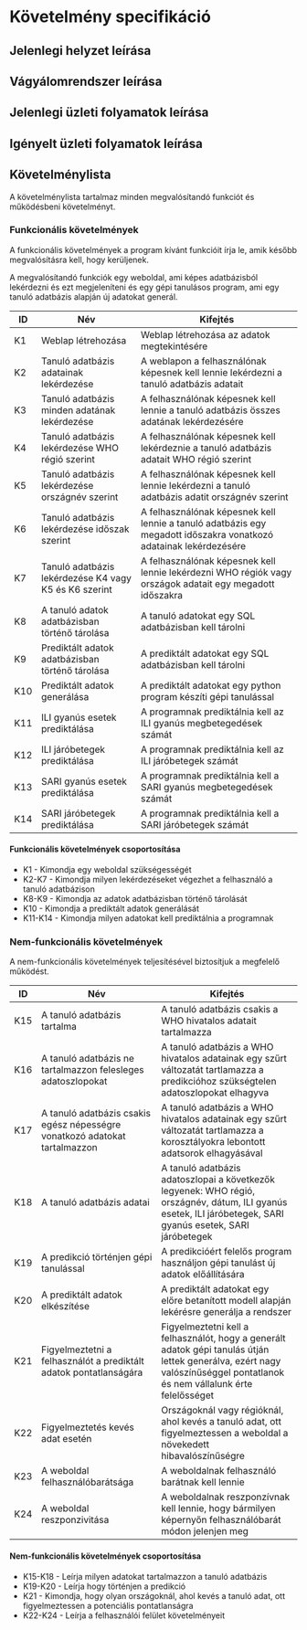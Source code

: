 # Követelmény specifikáció

## Jelenlegi helyzet leírása

## Vágyálomrendszer leírása

## Jelenlegi üzleti folyamatok leírása

## Igényelt üzleti folyamatok leírása

## Követelménylista

A követelménylista tartalmaz minden megvalósítandó funkciót és működésbeni követelményt.

### Funkcionális követelmények

A funkcionális követelmények a program kívánt funkcióit írja le, amik később megvalósításra kell, hogy kerüljenek.

A megvalósítandó funkciók egy weboldal, ami képes adatbázisból lekérdezni és ezt megjeleníteni és egy gépi tanulásos program, ami egy tanuló adatbázis alapján új adatokat generál.

| ID | Név | Kifejtés |
|----|-----|----------|
| K1 | Weblap létrehozása | Weblap létrehozása az adatok megtekintésére |
| K2 | Tanuló adatbázis adatainak lekérdezése | A weblapon a felhasználónak képesnek kell lennie lekérdezni a tanuló adatbázis adatait |
| K3 | Tanuló adatbázis minden adatának lekérdezése | A felhasználónak képesnek kell lennie a tanuló adatbázis összes adatának lekérdezésére |
| K4 | Tanuló adatbázis lekérdezése WHO régió szerint | A felhasználónak képesnek kell lekérdeznie a tanuló adatbázis adatait WHO régió szerint |
| K5 | Tanuló adatbázis lekérdezése országnév szerint | A felhasználónak képesnek kell lennie lekérdezni a tanuló adatbázis adatit országnév szerint |
| K6 | Tanuló adatbázis lekérdezése időszak szerint | A felhasználónak képesnek kell lennie a tanuló adatbázis egy megadott időszakra vonatkozó adatainak lekérdezésére |
| K7 | Tanuló adatbázis lekérdezése K4 vagy K5 és K6 szerint | A felhasználónak képesnek kell lennie lekérdezni WHO régiók vagy országok adatait egy megadott időszakra |
| K8 | A tanuló adatok adatbázisban történő tárolása | A tanuló adatokat egy SQL adatbázisban kell tárolni |
| K9 | Prediktált adatok adatbázisban történő tárolása | A prediktált adatokat egy SQL adatbázisban kell tárolni |
| K10 | Prediktált adatok generálása | A prediktált adatokat egy python program készíti gépi tanulással |
| K11 | ILI gyanús esetek prediktálása | A programnak prediktálnia kell az ILI gyanús megbetegedések számát |
| K12 | ILI járóbetegek prediktálása | A programnak prediktálnia kell az ILI járóbetegek számát |
| K13 | SARI gyanús esetek prediktálása | A programnak prediktálnia kell a SARI gyanús megbetegedések számát |
| K14 | SARI járóbetegek prediktálása | A programnak prediktálnia kell a SARI járóbetegek számát |

#### Funkcionális követelmények csoportosítása

- K1 - Kimondja egy weboldal szükségességét
- K2-K7 - Kimondja milyen lekérdezéseket végezhet a felhasználó a tanuló adatbázison
- K8-K9 - Kimondja az adatok adatbázisban történő tárolását
- K10 - Kimondja a prediktált adatok generálását
- K11-K14 - Kimondja milyen adatokat kell prediktálnia a programnak

### Nem-funkcionális követelmények

A nem-funkcionális követelmények teljesítésével biztosítjuk a megfelelő működést.

| ID | Név | Kifejtés |
|----|-----|----------|
| K15 | A tanuló adatbázis tartalma | A tanuló adatbázis csakis a WHO hivatalos adatait tartalmazza |
| K16 | A tanuló adatbázis ne tartalmazzon felesleges adatoszlopokat | A tanuló adatbázis a WHO hivatalos adatainak egy szűrt változatát tartlamazza a predikcióhoz szükségtelen adatoszlopokat elhagyva |
| K17 | A tanuló adatbázis csakis egész népességre vonatkozó adatokat tartalmazzon | A tanuló adatbázis a WHO hivatalos adatainak egy szűrt változatát tartlamazza a korosztályokra lebontott adatsorok elhagyásával |
| K18 | A tanuló adatbázis adatai | A tanuló adatbázis adatoszlopai a következők legyenek: WHO régió, országnév, dátum, ILI gyanús esetek, ILI járóbetegek, SARI gyanús esetek, SARI járóbetegek |
| K19 | A predikció történjen gépi tanulással | A predikcióért felelős program használjon gépi tanulást új adatok előállítására |
| K20 | A prediktált adatok elkészítése | A prediktált adatokat egy előre betanított modell alapján lekérésre generálja a rendszer |
| K21 | Figyelmeztetni a felhasználót a prediktált adatok pontatlanságára | Figyelmeztetni kell a felhasználót, hogy a generált adatok gépi tanulás útján lettek generálva, ezért nagy valószínűséggel pontatlanok és nem vállalunk érte felelősséget |
| K22 | Figyelmeztetés kevés adat esetén | Országoknál vagy régióknál, ahol kevés a tanuló adat, ott figyelmeztessen a weboldal a növekedett hibavalószínűségre |
| K23 | A weboldal felhasználóbarátsága | A weboldalnak felhasználó barátnak kell lennie |
| K24 | A weboldal reszponzivitása | A weboldalnak reszponzívnak kell lennie, hogy bármilyen képernyőn felhasználóbarát módon jelenjen meg |

#### Nem-funkcionális követelmények csoportosítása

- K15-K18 - Leírja milyen adatokat tartalmazzon a tanuló adatbázis
- K19-K20 - Leírja hogy történjen a predikció
- K21 - Kimondja, hogy olyan országoknál, ahol kevés a tanuló adat, ott figyelmeztessen a potenciális pontatlanságra
- K22-K24 - Leírja a felhasználói felület követelményeit
